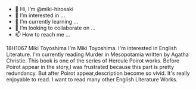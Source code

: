 - 👋 Hi, I’m @miki-hirosaki
- 👀 I’m interested in ...
- 🌱 I’m currently learning ...
- 💞️ I’m looking to collaborate on ...
- 📫 How to reach me ...

<!---
miki-hirosaki/miki-hirosaki is a ✨ special ✨ repository because its `README.md` (this file) appears on your GitHub profile.
You can click the Preview link to take a look at your changes.
--->

18H1067 Miki Toyoshima
I'm Miki Toyoshima.
I'm interested in English Literature.
I'm currently reading Murder in Mesopotamia written by Agatha Christie.
This book is one of the series of Hercule Poirot works.
Before Poirot appear in the story,I was frustrated because this part is pretty redundancy.
But after Poirot appear,description become so vivid.
It's really enjoyable to read.
I want to read many other English Literature Works.

